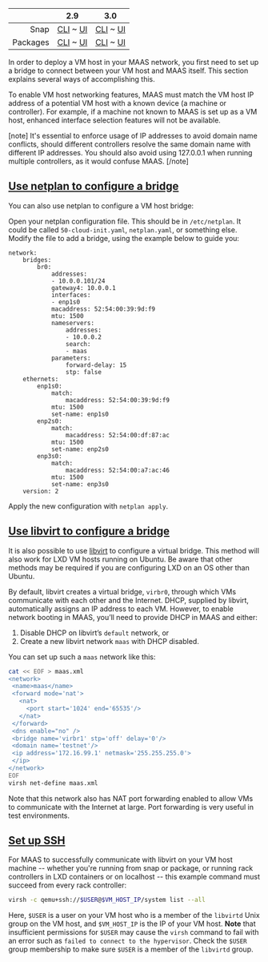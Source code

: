 ||2.9|3.0|
|-----:|:-----:|:-----:|
Snap|[CLI](/t/vm-host-networking-snap-2-9-cli/3214) ~ [UI](/t/vm-host-networking-snap-2-9-ui/3215)|[CLI](/t/vm-host-networking-snap-3-0-cli/4165) ~ [UI](/t/vm-host-networking-snap-3-0-ui/4166)|
Packages|[CLI](/t/vm-host-networking-deb-2-9-cli/3220) ~ [UI](/t/vm-host-networking-deb-2-9-ui/3221)|[CLI](/t/vm-host-networking-deb-3-0-cli/4167) ~ [UI](/t/vm-host-networking-deb-3-0-ui/4168)|

In order to  deploy a VM host in your MAAS network, you first need to set up a bridge to connect between your VM host and MAAS itself.  This section explains several ways of accomplishing this.

<!-- snap-2-7-ui deb-2-7-ui
#### Four questions you may have:

1. [How do I set up a VM host bridge with the web UI?](#heading--maas-bridge-web-ui)
2. [How do I set up a VM host bridge with netplan?](#heading--maas-bridge-netplan)
3. [How do I set up a VM host bridge with libvirt?](#heading--maas-bridge-libvirt)
4. [How do I set up SSH for use by libvirt?](#heading--set-up-ssh)
 snap-2-7-ui deb-2-7-ui -->
 
<!-- snap-2-8-ui snap-2-9-ui deb-2-8-ui deb-2-9-ui  snap-3-0-ui deb-3-0-ui 
#### Five questions you may have:

1. [How do I set up a VM host bridge with the web UI?](#heading--maas-bridge-web-ui)
2. [How do I set up a VM host bridge with netplan?](#heading--maas-bridge-netplan)
3. [How do I set up a VM host bridge with libvirt?](#heading--maas-bridge-libvirt)
4. [How do I set up SSH for use by libvirt?](#heading--set-up-ssh)
5. [How do I make LXD available for hosting?](#heading--lxd-setup)

LXD sets up a bridge as part of the [initialisation process](#heading--lxd-setup); note that you will have to perform a couple of additional steps to prevent LXD from offering DHCP, which will interfere with the normal operation of MAAS.  Everything you need to know is described at the initialisation link.
 snap-2-8-ui snap-2-9-ui deb-2-8-ui deb-2-9-ui  snap-3-0-ui deb-3-0-ui -->

<!-- snap-2-7-cli deb-2-7-cli 
#### Four questions you may have:

1. [How do I set up a VM host bridge with the MAAS CLI/API?](#heading--maas-bridge-cli)
2. [How do I set up a VM host bridge with netplan?](#heading--maas-bridge-netplan)
3. [How do I set up a VM host bridge with libvirt?](#heading--maas-bridge-libvirt)
4. [How do I set up SSH for use by libvirt?](#heading--set-up-ssh)
 snap-2-7-cli deb-2-7-cli -->

<!-- snap-2-8-cli snap-2-9-cli deb-2-8-cli deb-2-9-cli  snap-3-0-cli deb-3-0-cli 
#### Five questions you may have:

1. [How do I set up a VM host bridge with the MAAS CLI/API?](#heading--maas-bridge-cli)
2. [How do I set up a VM host bridge with netplan?](#heading--maas-bridge-netplan)
3. [How do I set up a VM host bridge with libvirt?](#heading--maas-bridge-libvirt)
4. [How do I set up SSH for use by libvirt?](#heading--set-up-ssh)
5. [How do I make LXD available for hosting?](#heading--lxd-setup)

LXD sets up a bridge as part of the [initialisation process](#heading--lxd-setup); note that you will have to perform a couple of additional steps to prevent LXD from offering DHCP, which will interfere with the normal operation of MAAS.  Everything you need to know is described at the initialisation link.
snap-2-8-cli snap-2-9-cli deb-2-8-cli deb-2-9-cli  snap-3-0-cli deb-3-0-cli -->

To enable VM host networking features, MAAS must match the VM host IP address of a potential VM host with a known device (a machine or controller). For example, if a machine not known to MAAS is set up as a VM host, enhanced interface selection features will not be available.

[note]
It's essential to enforce usage of IP addresses to avoid domain name conflicts, should different controllers resolve the same domain name with different IP addresses. You should also avoid using 127.0.0.1 when running multiple controllers, as it would confuse MAAS.
[/note]

<!-- snap-2-7-ui snap-2-8-ui snap-2-9-ui deb-2-7-ui deb-2-8-ui deb-2-9-ui  snap-3-0-ui deb-3-0-ui 
<a href="#heading--maas-bridge-web-ui"><h2 id="heading--maas-bridge-web-ui">Set up VM host bridge with MAAS UI</h2></a>

You can use the MAAS UI to configure a bridge to connect a VM host to MAAS:

Select the machine you want to use as a VM host, switch to the "Network" tab. Select the network where you want to create the bridge and click "Create bridge:"

<a href="https://discourse.maas.io/uploads/default/original/1X/29624d737106c5bad777aee9d2c8cad9c3de7151.jpeg" target = "_blank"><img src="https://discourse.maas.io/uploads/default/original/1X/29624d737106c5bad777aee9d2c8cad9c3de7151.jpeg"></a> 

Configure the bridge on a subnet MAAS controls.  You may use any IP mode for the bridge:

<a href="https://discourse.maas.io/uploads/default/original/1X/dd8567ff1cd76606c5ce1751e606fcfab2bc7ce2.jpeg" target = "_blank"><img src="https://discourse.maas.io/uploads/default/original/1X/dd8567ff1cd76606c5ce1751e606fcfab2bc7ce2.jpeg"></a> 

When you're done, it should look something like this:

<a href="https://discourse.maas.io/uploads/default/original/1X/e392d638f0acecb9d54c81bbca4ee17cbcd05445.jpeg" target = "_blank"><img src="https://discourse.maas.io/uploads/default/original/1X/e392d638f0acecb9d54c81bbca4ee17cbcd05445.jpeg"></a> 

Then you can deploy Ubuntu.

snap-2-7-ui snap-2-8-ui snap-2-9-ui deb-2-7-ui deb-2-8-ui deb-2-9-ui  snap-3-0-ui deb-3-0-ui -->

<!-- snap-2-7-cli snap-2-8-cli snap-2-9-cli deb-2-7-cli deb-2-8-cli deb-2-9-cli  snap-3-0-cli deb-3-0-cli 
<a href="#heading--maas-bridge-cli"><h2 id="heading--maas-bridge-cli">Use the MAAS API to configure a bridge</h2></a>

You can also use the MAAS CLI/API to configure a VM host bridge, with the following procedure:

1. Select the interface you wish to configure the bridge on. This example uses the boot interface, since the boot interface must be connected to a MAAS controlled network -- but any interface is allowed:

        INTERFACE_ID=$(maas $PROFILE machine read $SYSTEM_ID | jq .boot_interface.id)

2. Create the bridge:

         BRIDGE_ID=$(maas $PROFILE interfaces create-bridge $SYSTEM_ID name=br0 parent=$INTERFACE_ID | jq .id)

3. Select the subnet where you want the bridge (this should be a MAAS controlled subnet):

        SUBNET_ID=$(maas $PROFILE subnets read | jq -r '.[] | select(.cidr == "10.0.0.0/24" and .managed == true).id')

4. Connect the bridge to the subnet:

          maas $PROFILE interface link-subnet $SYSTEM_ID $BRIDGE_ID subnet=$SUBNET_ID mode="STATIC" ip_address="10.0.0.101"

snap-2-7-cli snap-2-8-cli snap-2-9-cli deb-2-7-cli deb-2-8-cli deb-2-9-cli  snap-3-0-cli deb-3-0-cli -->

<a href="#heading--maas-bridge-netplan"><h2 id="heading--maas-bridge-netplan">Use netplan to configure a bridge</h2></a>

You can also use netplan to configure a VM host bridge:

Open your netplan configuration file.  This should be in `/etc/netplan`.  It could be called `50-cloud-init.yaml`, `netplan.yaml`, or something else.  Modify the file to add a bridge, using the example below to guide you:

```
network:
    bridges:
        br0:
            addresses:
            - 10.0.0.101/24
            gateway4: 10.0.0.1
            interfaces:
            - enp1s0
            macaddress: 52:54:00:39:9d:f9
            mtu: 1500
            nameservers:
                addresses:
                - 10.0.0.2
                search:
                - maas
            parameters:
                forward-delay: 15
                stp: false
    ethernets:
        enp1s0:
            match:
                macaddress: 52:54:00:39:9d:f9
            mtu: 1500
            set-name: enp1s0
        enp2s0:
            match:
                macaddress: 52:54:00:df:87:ac
            mtu: 1500
            set-name: enp2s0
        enp3s0:
            match:
                macaddress: 52:54:00:a7:ac:46
            mtu: 1500
            set-name: enp3s0
    version: 2
```

Apply the new configuration with `netplan apply`.

<a href="#heading--maas-bridge-libvirt"><h2 id="heading--maas-bridge-libvirt">Use libvirt to configure a bridge</h2></a>

It is also possible to use [libvirt](https://ubuntu.com/server/docs/virtualization-libvirt) to configure a virtual bridge.  This method will also work for LXD VM hosts running on Ubuntu.  Be aware that other methods may be required if you are configuring LXD on an OS other than Ubuntu.

By default, libvirt creates a virtual bridge, `virbr0`, through which VMs communicate with each other and the Internet. DHCP, supplied by libvirt, automatically assigns an IP address to each VM.  However, to enable network booting in MAAS, you’ll need to provide DHCP in MAAS and either:

1.  Disable DHCP on libvirt’s `default` network, or
2.  Create a new libvirt network `maas` with DHCP disabled.

You can set up such a `maas` network like this:

``` bash
cat << EOF > maas.xml
<network>
 <name>maas</name>
 <forward mode='nat'>
   <nat>
     <port start='1024' end='65535'/>
   </nat>
 </forward>
 <dns enable="no" />
 <bridge name='virbr1' stp='off' delay='0'/>
 <domain name='testnet'/>
 <ip address='172.16.99.1' netmask='255.255.255.0'>
 </ip>
</network>
EOF
virsh net-define maas.xml
```

Note that this network also has NAT port forwarding enabled to allow VMs to communicate with the Internet at large. Port forwarding is very useful in test environments.

<a href="#heading--set-up-ssh"><h2 id="heading--set-up-ssh">Set up SSH</h2></a>

For MAAS to successfully communicate with libvirt on your VM host machine -- whether you're running from snap or package, or running rack controllers in LXD containers or on localhost -- this example command must succeed from every rack controller:

``` bash
virsh -c qemu+ssh://$USER@$VM_HOST_IP/system list --all
```

Here, `$USER` is a user on your VM host who is a member of the `libvirtd` Unix group on the VM host, and `$VM_HOST_IP` is the IP of your VM host.  **Note** that insufficient permissions for `$USER` may cause the `virsh` command to fail with an error such as `failed to connect to the hypervisor`. Check the `$USER` group membership to make sure `$USER` is a member of the `libvirtd` group.

<!-- deb-2-7-ui deb-2-7-cli deb-2-8-ui deb-2-8-cli deb-2-9-ui deb-2-9-cli deb-3-0-cli deb-3-0-ui  
<a href="#heading--libvirt-ssh"><h3 id="heading--libvirt-ssh">Set up SSH (libvirt only)</h3></a>

The `maas` user on your rack controllers will issue all libvirt commands. Therefore, you'll need to set up SSH public keys on every rack controller for user `maas`.  First create SSH keys on all rack controllers:

``` bash
$ sudo -i
root@maas:~$ mkdir -p /var/snap/maas/current/root/.ssh
root@maas:~$ cd /var/snap/maas/current/root/.ssh
root@maas:~$ ssh-keygen -f id_rsa
```

Next, add the contents of `~maas/.ssh/id_rsa.pub` to the VM host user's `~$USER/.ssh/authorized_keys`. To accomplish this, log into your VM host node, via SSH, from a host for which MAAS has a matching public SSH key.
 deb-2-7-ui deb-2-7-cli deb-2-8-ui deb-2-8-cli deb-2-9-ui deb-2-9-cli deb-3-0-ui deb-3-0-cli -->

<!-- snap-2-7-ui snap-2-7-cli snap-2-8-ui snap-2-8-cli snap-2-9-ui snap-2-9-cli snap-3-0-ui snap-3-0-cli 
<a href="#heading--set-up-ssah-lv"><h3 id="heading--set-up-ssah-lv">Set up SSH (libvirt only)</h3></a>

If you installed MAAS via snap, then create the needed SSH keys this way:

``` bash
sudo mkdir -p /var/snap/maas/current/root/.ssh
cd /var/snap/maas/current/root/.ssh
sudo ssh-keygen -f id_rsa
```

Finally, you'll need to add `id_rsa.pub` to the `authorized_keys` file in `/home/<vm-host-user-homedir-name>/.ssh/`,  where `<vm-host-user-homedir-name>` is the name of your VM host user.
 snap-2-7-ui snap-2-7-cli snap-2-8-ui snap-2-8-cli snap-2-9-ui snap-2-9-cli snap-3-0-ui snap-3-0-cli -->

<!-- snap-2-8-ui snap-2-8-cli deb-2-8-ui deb-2-8-cli snap-2-9-ui snap-2-9-cli deb-2-9-ui deb-2-9-cli snap-3-0-cli snap-3-0-ui deb-3-0-cli deb-3-0-ui
<a href="#heading--lxd-setup"><h2 id="heading--lxd-setup">Make LXD available for VM hosting</h2></a>

Assuming that you want to use LXD VM hosts, you need to install the correct version of LXD. Prior to the release of Ubuntu 20.04 LXD was installed using Debian packages. The Debian packaged version of LXD is too old to use with MAAS. If this is the case, you’ll need to remove the LXD Debian packages and install the Snap version.  Note that you cannot install both Debian and snap versions, as this creates a conflict.

<a href="#heading--reinstalling-lxd"><h3 id="heading--reinstalling-lxd">Removing older versions of LXD</h3></a>

If you're on a version of Ubuntu older than 20.04, or you have the Debian version of LXD, start the uninstall process with the following command:

``` bash
sudo apt-get purge -y *lxd* *lxc*
```

This command should result in output that looks something like this:

``` bash
Reading package lists... Done
Building dependency tree      
Reading state information... Done
Note, selecting 'lxde-core' for glob '*lxd*'
Note, selecting 'python-pylxd-doc' for glob '*lxd*'
Note, selecting 'python3-pylxd' for glob '*lxd*'
Note, selecting 'python-nova-lxd' for glob '*lxd*'
Note, selecting 'lxde-common' for glob '*lxd*'
Note, selecting 'lxde-icon-theme' for glob '*lxd*'
Note, selecting 'lxde-settings-daemon' for glob '*lxd*'
Note, selecting 'lxde' for glob '*lxd*'
Note, selecting 'lxdm' for glob '*lxd*'
Note, selecting 'lxd' for glob '*lxd*'
Note, selecting 'lxd-tools' for glob '*lxd*'
Note, selecting 'python-pylxd' for glob '*lxd*'
Note, selecting 'lxdm-dbg' for glob '*lxd*'
Note, selecting 'lxde-session' for glob '*lxd*'
Note, selecting 'nova-compute-lxd' for glob '*lxd*'
Note, selecting 'openbox-lxde-session' for glob '*lxd*'
Note, selecting 'python-nova.lxd' for glob '*lxd*'
Note, selecting 'lxd-client' for glob '*lxd*'
Note, selecting 'openbox-lxde-session' instead of 'lxde-session'
Note, selecting 'lxctl' for glob '*lxc*'
Note, selecting 'lxc-common' for glob '*lxc*'
Note, selecting 'python3-lxc' for glob '*lxc*'
Note, selecting 'libclxclient-dev' for glob '*lxc*'
Note, selecting 'lxc-templates' for glob '*lxc*'
Note, selecting 'lxc1' for glob '*lxc*'
Note, selecting 'lxc-dev' for glob '*lxc*'
Note, selecting 'lxc' for glob '*lxc*'
Note, selecting 'liblxc1' for glob '*lxc*'
Note, selecting 'lxc-utils' for glob '*lxc*'
Note, selecting 'vagrant-lxc' for glob '*lxc*'
Note, selecting 'libclxclient3' for glob '*lxc*'
Note, selecting 'liblxc-dev' for glob '*lxc*'
Note, selecting 'nova-compute-lxc' for glob '*lxc*'
Note, selecting 'python-lxc' for glob '*lxc*'
Note, selecting 'liblxc-common' for glob '*lxc*'
Note, selecting 'golang-gopkg-lxc-go-lxc.v2-dev' for glob '*lxc*'
Note, selecting 'lxcfs' for glob '*lxc*'
Note, selecting 'liblxc-common' instead of 'lxc-common'
Package 'golang-gopkg-lxc-go-lxc.v2-dev' is not installed, so not removed
Package 'libclxclient-dev' is not installed, so not removed
Package 'libclxclient3' is not installed, so not removed
Package 'lxc-templates' is not installed, so not removed
Package 'lxctl' is not installed, so not removed
Package 'lxde' is not installed, so not removed
Package 'lxde-common' is not installed, so not removed
Package 'lxde-core' is not installed, so not removed
Package 'lxde-icon-theme' is not installed, so not removed
Package 'lxde-settings-daemon' is not installed, so not removed
Package 'lxdm' is not installed, so not removed
Package 'lxdm-dbg' is not installed, so not removed
Package 'openbox-lxde-session' is not installed, so not removed
Package 'python-lxc' is not installed, so not removed
Package 'python3-lxc' is not installed, so not removed
Package 'vagrant-lxc' is not installed, so not removed
Package 'liblxc-dev' is not installed, so not removed
Package 'lxc-dev' is not installed, so not removed
Package 'nova-compute-lxc' is not installed, so not removed
Package 'nova-compute-lxd' is not installed, so not removed
Package 'python-nova-lxd' is not installed, so not removed
Package 'python-pylxd' is not installed, so not removed
Package 'python-pylxd-doc' is not installed, so not removed
Package 'lxc' is not installed, so not removed
Package 'lxc-utils' is not installed, so not removed
Package 'lxc1' is not installed, so not removed
Package 'lxd-tools' is not installed, so not removed
Package 'python-nova.lxd' is not installed, so not removed
Package 'python3-pylxd' is not installed, so not removed
The following packages were automatically installed and are no longer required:
  dns-root-data dnsmasq-base ebtables libuv1 uidmap xdelta3
Use 'sudo apt autoremove' to remove them.
The following packages will be REMOVED:
  liblxc-common* liblxc1* lxcfs* lxd* lxd-client*
0 upgraded, 0 newly installed, 5 to remove and 21 not upgraded.
pAfter this operation, 34.1 MB disk space will be freed.
(Reading database ... 67032 files and directories currently installed.)
Removing lxd (3.0.3-0ubuntu1~18.04.1) ...
Removing lxd dnsmasq configuration
Removing lxcfs (3.0.3-0ubuntu1~18.04.2) ...
Removing lxd-client (3.0.3-0ubuntu1~18.04.1) ...
Removing liblxc-common (3.0.3-0ubuntu1~18.04.1) ...
Removing liblxc1 (3.0.3-0ubuntu1~18.04.1) ...
Processing triggers for man-db (2.8.3-2ubuntu0.1) ...
Processing triggers for libc-bin (2.27-3ubuntu1) ...
(Reading database ... 66786 files and directories currently installed.)
Purging configuration files for liblxc-common (3.0.3-0ubuntu1~18.04.1) ...
Purging configuration files for lxd (3.0.3-0ubuntu1~18.04.1) ...
Purging configuration files for lxcfs (3.0.3-0ubuntu1~18.04.2) ...
Processing triggers for systemd (237-3ubuntu10.40) ...
Processing triggers for ureadahead (0.100.0-21) ...
```

You should also autoremove packages no longer needed by LXD:

``` bash
$ sudo apt-get autoremove -y
```

Output from this command should be similar to:

``` bash
Reading package lists... Done
Building dependency tree      
Reading state information... Done
The following packages will be REMOVED:
  dns-root-data dnsmasq-base ebtables libuv1 uidmap xdelta3
0 upgraded, 0 newly installed, 6 to remove and 21 not upgraded.
After this operation, 1860 kB disk space will be freed.
(Reading database ... 66769 files and directories currently installed.)
Removing dns-root-data (2018013001) ...
Removing dnsmasq-base (2.79-1) ...
Removing ebtables (2.0.10.4-3.5ubuntu2.18.04.3) ...
Removing libuv1:amd64 (1.18.0-3) ...
Removing uidmap (1:4.5-1ubuntu2) ...
Removing xdelta3 (3.0.11-dfsg-1ubuntu1) ...
Processing triggers for man-db (2.8.3-2ubuntu0.1) ...
Processing triggers for libc-bin (2.27-3ubuntu1) ...
```

Now install LXD from the Snap:

``` bash
$ sudo snap install lxd
2020-05-20T22:02:57Z INFO Waiting for restart...
lxd 4.1 from Canonical✓ installed
```

<a href="#heading--newer-lxd"><h3 id="heading--newer-lxd">Refreshing LXD on 20.04</h3></a>

If you are on 20.04 or above LXD should be installed by default, but it's a good idea to make sure it's up to date:

``` bash
$ sudo snap refresh
All snaps up to date.
```

<a href="#heading--lxd-init"><h3 id="heading--lxd-init">Initialise LXD prior to use</h3></a>

Once LXD is installed it needs to be configured with `lxd init` before first use:

``` bash
$ sudo lxd init
```

Your interactive output should look something like the following. Note a few points important points about these questions:

1. `Would you like to use LXD clustering? (yes/no) [default=no]: no` - MAAS does not currently support LXD clusters.

2. `Name of the storage back-end to use (btrfs, dir, lvm, zfs, ceph) [default=zfs]: dir` - testing has primarily been with dir; other options should work, but less testing has been done, so use at your own risk.

3. `Would you like to connect to a MAAS server? (yes/no) [default=no]: no` - When LXD is connected to MAAS containers or virtual machines created by LXD will be automatically added to MAAS as devices.  This feature should work, but has limited testing thus far.

4. `Would you like to configure LXD to use an existing bridge or host interface? (yes/no) [default=no]: yes` - The bridge LXD creates is isolated and not managed by MAAS. If this bridge is used, you would be able to add the LXD VM host and compose virtual machines, but commissioning, deploying, and any other MAAS action which uses the network will fail -- so `yes` is the correct answer here.

5. `Name of the existing bridge or host interface: br0` - br0 is the name of the bridge the user configured (see sections above) which is connected to a MAAS-managed network.

6. `Trust password for new clients:` - This is the password the user will enter when connecting with MAAS.


``` bash
Would you like to use LXD clustering? (yes/no) [default=no]: no
Do you want to configure a new storage pool? (yes/no) [default=yes]: yes
Name of the new storage pool [default=default]:  
Name of the storage back-end to use (btrfs, dir, lvm, zfs, ceph) [default=zfs]: dir
Would you like to connect to a MAAS server? (yes/no) [default=no]: no
Would you like to create a new local network bridge? (yes/no) [default=yes]: no
Would you like to configure LXD to use an existing bridge or host interface? (yes/no) [default=no]: yes
Name of the existing bridge or host interface: br0
Would you like LXD to be available over the network? (yes/no) [default=no]: yes
pAddress to bind LXD to (not including port) [default=all]:
Port to bind LXD to [default=8443]:
Trust password for new clients:
Again:
Would you like stale cached images to be updated automatically? (yes/no) [default=yes]
Would you like a YAML "lxd init" preseed to be printed? (yes/no) [default=no]:
```

After initialising LXD, you will also want to make sure that LXD is not trying to provide DHCP for the new local network bridge.  You can check this with the following command:

```
lxc network show lxdbr0
```

If you didn't accept the default bridge name (lxdbr0), substitute your name for that new bridge in the command above. This will produce output something like this:

```
config:
  dns.mode: managed
  ipv4.address: 10.146.214.1/24
  ipv4.dhcp: "true"
  ipv4.nat: "true"
  ipv6.address: fd42:c560:ee59:bb2::1/64
  ipv6.dhcp: "true"
  ipv6.nat: "true"
description: ""
name: lxdbr0
type: bridge
used_by:
- /1.0/profiles/default
managed: true
status: Created
locations:
- none
```

There is a [quick tutorial](https://github.com/lxc/lxd/blob/master/doc/networks.md) on the possible settings here.  For simplicity, to turn off LXD-provided DHCP, you need to change three settings, as follows:

```
lxc network set lxdbr0 dns.mode=none
lxc network set lxdbr0 ipv4.dhcp=false
lxc network set lxdbr0 ipv6.dhcp=false
```

You can check your work by repeating the `show` command:

```
$ lxc network show lxdbr0
config:
  dns.mode: none
  ipv4.address: 10.146.214.1/24
  ipv4.dhcp: "false"
  ipv4.nat: "true"
  ipv6.address: fd42:c560:ee59:bb2::1/64
  ipv6.dhcp: "false"
  ipv6.nat: "true"
description: ""
name: lxdbr0
type: bridge
used_by:
- /1.0/profiles/default
managed: true
status: Created
locations:
- none
```

Once that's done, the LXD host is now ready to be added to MAAS as an LXD VM host. Upon adding the VM host, its own commissioning information will be refreshed.

When composing a virtual machine with LXD, MAAS uses either the 'maas' LXD profile, or (if that doesn't exist) the 'default' LXD profile. The profile is used to determine which bridge to use. Users may also add additional LXD options to the profile which are not yet supported in MAAS.

 snap-2-8-ui snap-2-8-cli deb-2-8-ui deb-2-8-cli snap-2-9-ui snap-2-9-cli deb-2-9-ui deb-2-9-cli snap-3-0-ui snap-3-0-cli deb-3-0-ui deb-3-0-cli  -->


